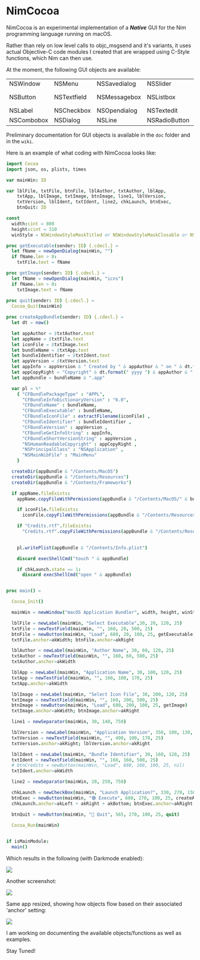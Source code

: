 # NimCocoa

NimCocoa is an experimental implementation of a ***Native*** GUI for the Nim programming language running on macOS.

Rather than rely on low level calls to objc_msgsend and it's variants, it uses actual Objective-C code modules I created that are wrapped using C-Style functions, which Nim can then use.

At the moment, the following GUI objects are available:

|            |             |              |               |                        |
| ---------- | ----------- | ------------ | ------------- | ---------------------- |
| NSWindow   | NSMenu      | NSSavedialog | NSSlider      |                        |
| NSButton   | NSTextfield | NSMessagebox | NSListbox     | NSContainer (Groupbox) |
| NSLabel    | NSCheckbox  | NSOpendialog | NSTextedit    | NSTableView            |
| NSCombobox | NSDialog    | NSLine       | NSRadioButton |                        |



Preliminary documentation for GUI objects is available in the `doc` folder and in the `wiki`.

Here is an example of what coding with NimCocoa looks like:

```nim
import Cocoa
import json, os, plists, times

var mainWin: ID

var lblFile, txtFile, btnFile, lblAuthor, txtAuthor, lblApp, 
    txtApp, lblImage, txtImage, btnImage, line1, lblVersion, 
    txtVersion, lblIdent, txtIdent, line2, chkLaunch, btnExec,
    btnQuit: ID

const
  width:cint = 800
  height:cint = 310
  winStyle = NSWindowStyleMaskTitled or NSWindowStyleMaskClosable or NSWindowStyleMaskMiniaturizable

proc getExecutable(sender: ID) {.cdecl.} =
  let fName = newOpenDialog(mainWin, "")
  if fName.len > 0:
    txtFile.text = fName

proc getImage(sender: ID) {.cdecl.} =
  let fName = newOpenDialog(mainWin, "icns")
  if fName.len > 0:
    txtImage.text = fName
  
proc quit(sender: ID) {.cdecl.} =
  Cocoa_Quit(mainWin)

proc createAppBundle(sender: ID) {.cdecl.} =
  let dt = now()

  let appAuthor = $txtAuthor.text
  let appName = $txtFile.text
  let iconFile = $txtImage.text
  let bundleName = $txtApp.text
  let bundleIdentifier = $txtIdent.text
  let appVersion = $txtVersion.text
  let appInfo = appVersion & " Created by " & appAuthor & " on " & dt.format("MM-dd-yyyy")
  let appCopyRight = "Copyright" & dt.format(" yyyy ") & appAuthor & ". All rights reserved."
  let appBundle = bundleName & ".app"

  var pl = %*
    { "CFBundlePackageType" : "APPL",
      "CFBundleInfoDictionaryVersion" : "6.0",
      "CFBundleName" : bundleName,
      "CFBundleExecutable" : bundleName,
      "CFBundleIconFile" : extractFilename(iconFile) ,
      "CFBundleIdentifier" : bundleIdentifier ,
      "CFBundleVersion" : appVersion ,
      "CFBundleGetInfoString" : appInfo,
      "CFBundleShortVersionString" : appVersion ,
      "NSHumanReadableCopyright" : appCopyRight ,
      "NSPrincipalClass" : "NSApplication" ,
      "NSMainNibFile" : "MainMenu" 
    }

  createDir(appBundle & "/Contents/MacOS")
  createDir(appBundle & "/Contents/Resources")
  createDir(appBundle & "/Contents/Frameworks")

  if appName.fileExists:
    appName.copyFileWithPermissions(appBundle & "/Contents/MacOS/" & bundleName)

    if iconFile.fileExists:
      iconFile.copyFileWithPermissions(appBundle & "/Contents/Resources/" & extractFileName(iconFile))

    if "Credits.rtf".fileExists:
      "Credits.rtf".copyFileWithPermissions(appBundle & "/Contents/Resources/Credits.rtf")

        
    pl.writePlist(appBundle & "/Contents/Info.plist")

    discard execShellCmd("touch " & appBundle)

    if chkLaunch.state == 1:
      discard execShellCmd("open " & appBundle)


proc main() =

  Cocoa_Init()

  mainWin = newWindow("macOS Application Bundler", width, height, winStyle)

  lblFile = newLabel(mainWin, "Select Executable",30, 20, 120, 25)
  txtFile = newTextField(mainWin, "", 160, 20, 500, 25)
  btnFile = newButton(mainWin, "Load", 680, 20, 100, 25, getExecutable)
  txtFile.anchor=akWidth; btnFile.anchor=akRight

  lblAuthor = newLabel(mainWin, "Author Name", 30, 60, 120, 25)
  txtAuthor = newTextField(mainWin, "", 160, 60, 500, 25)
  txtAuthor.anchor=akWidth

  lblApp = newLabel(mainWin, "Application Name", 30, 100, 120, 25)
  txtApp = newTextField(mainWin, "", 160, 100, 170, 25)
  txtApp.anchor=akWidth

  lblImage = newLabel(mainWin, "Select Icon File", 30, 200, 120, 25)
  txtImage = newTextField(mainWin, "", 160, 200, 500, 25)
  btnImage = newButton(mainWin, "Load", 680, 200, 100, 25, getImage)
  txtImage.anchor=akWidth; btnImage.anchor=akRight

  line1 = newSeparator(mainWin, 30, 140, 750)

  lblVersion = newLabel(mainWin, "Application Version", 350, 100, 130, 25)
  txtVersion = newTextField(mainWin, "", 490, 100, 170, 25)
  txtVersion.anchor=akRight; lblVersion.anchor=akRight

  lblIdent = newLabel(mainWin, "Bundle Identifier", 30, 160, 120, 25)
  txtIdent = newTextField(mainWin, "", 160, 160, 500, 25)
  # btnCredits = newButton(mainWin, "Load", 680, 160, 100, 25, nil)
  txtIdent.anchor=akWidth

  line2 = newSeparator(mainWin, 20, 250, 750)

  chkLaunch = newCheckBox(mainWin, "Launch Application?", 330, 270, 150, 25)
  btnExec = newButton(mainWin, "🟢 Execute", 680, 270, 100, 25, createAppBundle)
  chkLaunch.anchor=akLeft + akRight + akBottom; btnExec.anchor=akRight + akBottom

  btnQuit = newButton(mainWin, "🔴 Quit", 565, 270, 100, 25, quit)

  Cocoa_Run(mainWin)
  

if isMainModule:
  main()
```

Which results in the following (with Darkmode enabled):

![](images/bundler.png)

Another screenshot:

![](images/Thesaurus-org.png)

Same app resized, showing how objects flow based on their associated 'anchor' setting:

![](images/Thesaurus-resized.png)

I am working on documenting the available objects/functions as well as examples.

Stay Tuned!
